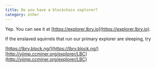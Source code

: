```yaml
---
title: Do you have a blockchain explorer?
category: other
---
```


Yep. You can see it at [https://explorer.lbry.io](https://explorer.lbry.io).

If the enslaved squirrels that run our primary explorer are sleeping, try

[https://lbry.block.ng/](https://lbry.block.ng/)
[http://yiimp.ccminer.org/explorer/LBC](http://yiimp.ccminer.org/explorer/LBC)
